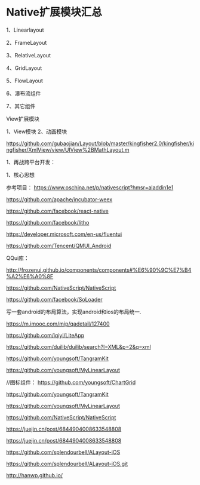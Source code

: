 Native扩展模块汇总
======
1、Linearlayout
   
2、FrameLayout

3、RelativeLayout

4、GridLayout

5、FlowLayout

6、瀑布流组件

7、其它组件



View扩展模块

1、View模块
2、动画模块



https://github.com/gubaojian/Layout/blob/master/kingfisher2.0/kingfisher/kingfisher/XmlView/view/UIView%2BMathLayout.m

1、再战跨平台开发：

1、核心思想




参考项目：
https://www.oschina.net/p/nativescript?hmsr=aladdin1e1

https://github.com/apache/incubator-weex

https://github.com/facebook/react-native

https://github.com/facebook/litho

https://developer.microsoft.com/en-us/fluentui

https://github.com/Tencent/QMUI_Android

QQui库：

http://frozenui.github.io/components/components#%E6%90%9C%E7%B4%A2%E6%A0%8F



https://github.com/NativeScript/NativeScript


https://github.com/facebook/SoLoader


写一套android的布局算法，实现android和ios的布局统一.

https://m.imooc.com/mip/qadetail/127400




https://github.com/iqiyi/LiteApp

https://github.com/duilib/duilib/search?l=XML&p=2&q=xml


https://github.com/youngsoft/TangramKit

https://github.com/youngsoft/MyLinearLayout


//图标组件：
https://github.com/youngsoft/ChartGrid


https://github.com/youngsoft/TangramKit



https://github.com/youngsoft/MyLinearLayout


https://github.com/NativeScript/NativeScript




https://juejin.cn/post/6844904008633548808



https://juejin.cn/post/6844904008633548808


https://github.com/splendourbell/ALayout-iOS



https://github.com/splendourbell/ALayout-iOS.git

http://hanwp.github.io/



